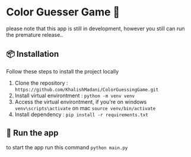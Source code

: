 # Color Guesser Game 🎨

please note that this app is still in development, however you still can run the premature release..

## 📦 Installation

Follow these steps to install the project locally
1. Clone the repository : ```https://github.com/KhalishMadani/ColorGuessingGame.git```
2. Install virtual environtment : ```python -m venv venv```
3. Access the virtual environtment,
    if you're on windows
    ```venv\scripts\activate```
    on mac
    ```source venv/bin/activate```
4. Install dependency : ```pip install -r requirements.txt```

## 🚀 Run the app
to start the app run this command ```python main.py```